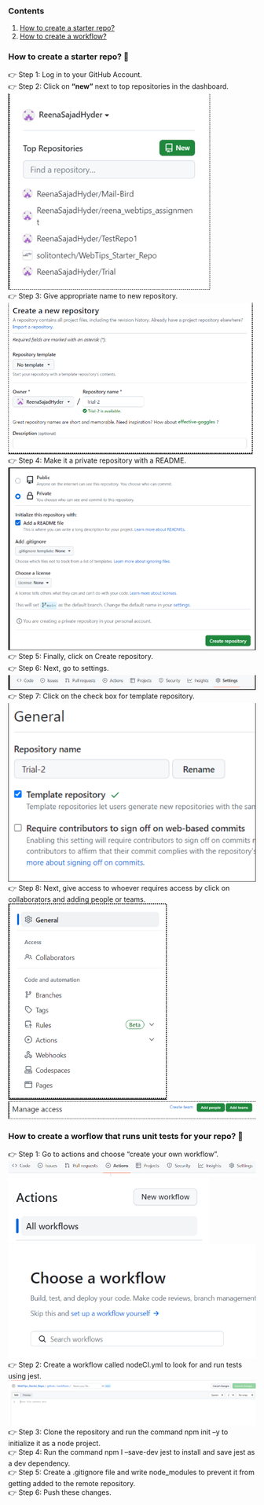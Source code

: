 ### Contents
1. [How to create a starter repo?](https://github.com/solitontech/WebTips_Starter_Repo/blob/main/documentation.md#how-to-create-a-starter-repo-) 
2. [How to create a workflow?](https://github.com/solitontech/WebTips_Starter_Repo/blob/main/documentation.md#how-to-create-a-worflow-that-runs-unit-tests-for-your-repo-)
### How to create a starter repo? 🏁 
👉 Step 1: Log in to your GitHub Account. \
👉 Step 2: Click on **“new”** next to top repositories in the dashboard. \
![create a new repo](https://github.com/solitontech/WebTips_Starter_Repo/blob/main/documentation/assets/CreateStarterRepo/Step1.PNG) \
👉 Step 3: Give appropriate name to new repository. \
![give name to repo](https://github.com/solitontech/WebTips_Starter_Repo/blob/main/documentation/assets/CreateStarterRepo/Step2.PNG) \
👉 Step 4: Make it a private repository with a README. \
![make repo private](https://github.com/solitontech/WebTips_Starter_Repo/blob/main/documentation/assets/CreateStarterRepo/Step3.PNG) \
👉 Step 5: Finally, click on Create repository. \
👉 Step 6: Next, go to settings. \
![go to settings](https://github.com/solitontech/WebTips_Starter_Repo/blob/main/documentation/assets/CreateStarterRepo/Step4.PNG) \
👉 Step 7:  Click on the check box for template repository. \
![make it a template repo](https://github.com/solitontech/WebTips_Starter_Repo/blob/main/documentation/assets/CreateStarterRepo/Step5.PNG) \
👉 Step 8: Next, give access to whoever requires access by click on collaborators and adding people or teams. \
![add collaborators](https://github.com/solitontech/WebTips_Starter_Repo/blob/main/documentation/assets/CreateStarterRepo/Step6_1.PNG) \
![add collaborators](https://github.com/solitontech/WebTips_Starter_Repo/blob/main/documentation/assets/CreateStarterRepo/Step6_2.PNG) 

 
### How to create a worflow that runs unit tests for your repo? 🏁
👉 Step 1: Go to actions and choose “create your own workflow”. \
![create a workflow](https://github.com/solitontech/WebTips_Starter_Repo/blob/main/documentation/assets/PipelineImages/Step1.PNG) \
![create a workflow](https://github.com/solitontech/WebTips_Starter_Repo/blob/main/documentation/assets/PipelineImages/Step2.PNG) \
![create a workflow](https://github.com/solitontech/WebTips_Starter_Repo/blob/main/documentation/assets/PipelineImages/Step3.PNG) \
👉 Step 2: Create a workflow called nodeCI.yml to look for and run tests using jest. \
![create a workflow](https://github.com/solitontech/WebTips_Starter_Repo/blob/main/documentation/assets/PipelineImages/Step4.PNG) \
👉 Step 3: Clone the repository and run the command npm init –y to initialize it as a node project. \
👉 Step 4: Run the command npm I –save-dev jest to install and save jest as a dev dependency. \
👉 Step 5: Create a .gitignore file and write node_modules to prevent it from getting added to the remote repository. \
👉 Step 6: Push these changes. 
